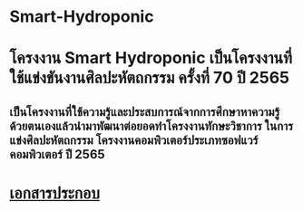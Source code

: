 # Smart-Hydroponic
<h1>โครงงาน Smart Hydroponic เป็นโครงงานที่ใช้แข่งขันงานศิลปะหัตถกรรม ครั้งที่ 70 ปี 2565</h1>
<h2>เป็นโครงงานที่ใช้ความรู้และประสบการณ์จากการศึกษาหาความรู้ด้วยตนเองแล้วนำมาพัฒนาต่อยอดทำโครงงานทักษะวิชาการ ในการแข่งศิลปะหัตถกรรม โครงงานคอมพิวเตอร์ประเภทซอฟแวร์คอมพิวเตอร์ ปี 2565</h2>
<h1><a href ="โครงงาน-Smart-hydroponic">เอกสารประกอบ</a></h1>
